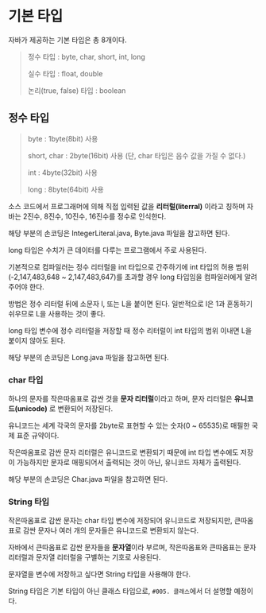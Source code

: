 # 기본 타입

자바가 제공하는 기본 타입은 총 8개이다.

> 정수 타입 : byte, char, short, int, long
>
> 실수 타입 : float, double
>
> 논리(true, false) 타입 : boolean

## 정수 타입

> byte : 1byte(8bit) 사용
>
> short, char : 2byte(16bit) 사용 (단, char 타입은 음수 값을 가질 수 없다.)
>
> int : 4byte(32bit) 사용
>
> long : 8byte(64bit) 사용

소스 코드에서 프로그래머에 의해 직접 입력된 값을 **리터럴(literral)** 이라고 칭하며 자바는 2진수, 8진수, 10진수, 16진수를 정수로 인식한다.

해당 부분의 손코딩은 IntegerLiteral.java, Byte.java 파일을 참고하면 된다.

long 타입은 수치가 큰 데이터를 다루는 프로그램에서 주로 사용된다.

기본적으로 컴파일러는 정수 리터럴을 int 타입으로 간주하기에 int 타입의 허용 범위(-2,147,483,648 ~ 2,147,483,647)를 초과할 경우 long 타입임을 컴파일러에게 알려 주어야 한다.

방법은 정수 리터럴 뒤에 소문자 l, 또는 L을 붙이면 된다. 일반적으로 l은 1과 혼동하기 쉬우므로 L을 사용하는 것이 좋다.

long 타입 변수에 정수 리터럴을 저장할 때 정수 리터럴이 int 타입의 범위 이내면 L을 붙이지 않아도 된다.

해당 부분의 손코딩은 Long.java 파일을 참고하면 된다.

### char 타입
하나의 문자를 작은따옴표로 감싼 것을 **문자 리터럴**이라고 하며, 문자 리터럴은 **유니코드(unicode)** 로 변환되어 저장된다.

유니코드는 세계 각국의 문자를 2byte로 표현할 수 있는 숫자(0 ~ 65535)로 매필한 국제 표준 규약이다.

작은따옴표로 감싼 문자 리터럴은 유니코드로 변환되기 때문에 int 타입 변수에도 저장이 가능하지만 문자로 매핑되어서 출력되는 것이 아닌, 유니코드 자체가 출력된다.

해당 부분의 손코딩은 Char.java 파일을 참고하면 된다.

### String 타입
작은따옴표로 감싼 문자는 char 타입 변수에 저장되어 유니코드로 저장되지만, 큰따옴표로 감싼 문자나 여러 개의 문자들은 유니코드로 변환되지 않는다.

자바에서 큰따옴표로 감싼 문자들을 **문자열**이라 부르며, 작은따옴표와 큰따옴표는 문자 리터럴과 문자열 리터럴을 구별하는 기호로 사용된다.

문자열을 변수에 저장하고 싶다면 String 타입을 사용해야 한다.

String 타입은 기본 타입이 아닌 클래스 타입으로, ``#005. 클래스``에서 더 설명할 예정이다.
